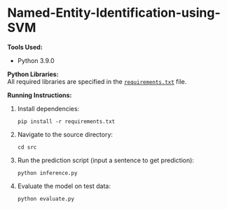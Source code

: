 # Named-Entity-Identification-using-SVM

**Tools Used:**  
- Python 3.9.0

**Python Libraries:**  
All required libraries are specified in the [`requirements.txt`](requirements.txt) file.

**Running Instructions:**  
1. Install dependencies:  
   ```
   pip install -r requirements.txt
   ```
2. Navigate to the source directory:
   ```
   cd src
   ```
3. Run the prediction script (input a sentence to get prediction):
   ```
   python inference.py
   ```
4. Evaluate the model on test data:
   ```
   python evaluate.py
   ```